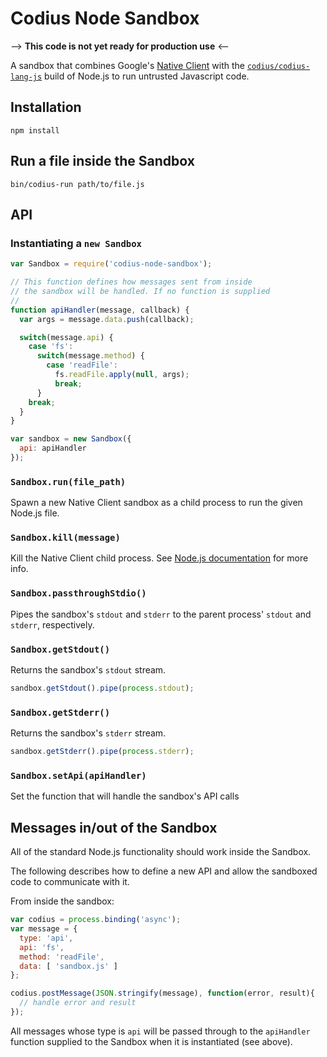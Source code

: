 # Codius Node Sandbox

--> **This code is not yet ready for production use** <--

A sandbox that combines Google's [Native Client](https://developer.chrome.com/native-client) with the [`codius/codius-lang-js`](https://github.com/codius/codius-lang-js) build of Node.js to run untrusted Javascript code.

## Installation

`npm install`

## Run a file inside the Sandbox

`bin/codius-run path/to/file.js`

## API

### Instantiating a `new Sandbox`

```js
var Sandbox = require('codius-node-sandbox');

// This function defines how messages sent from inside
// the sandbox will be handled. If no function is supplied
// 
function apiHandler(message, callback) {
  var args = message.data.push(callback);

  switch(message.api) {
    case 'fs':
      switch(message.method) {
        case 'readFile':
          fs.readFile.apply(null, args);
          break;
      }
    break;
  }
}

var sandbox = new Sandbox({
  api: apiHandler
});
```

### `Sandbox.run(file_path)`

Spawn a new Native Client sandbox as a child process to run the given Node.js file.

### `Sandbox.kill(message)`

Kill the Native Client child process. See [Node.js documentation](http://nodejs.org/api/child_process.html#child_process_child_kill_signal) for more info.

### `Sandbox.passthroughStdio()`

Pipes the sandbox's `stdout` and `stderr` to the parent process' `stdout` and `stderr`, respectively.

### `Sandbox.getStdout()`

Returns the sandbox's `stdout` stream.

```js
sandbox.getStdout().pipe(process.stdout);
```

### `Sandbox.getStderr()`

Returns the sandbox's `stderr` stream.

```js
sandbox.getStderr().pipe(process.stderr);
```

### `Sandbox.setApi(apiHandler)`

Set the function that will handle the sandbox's API calls


## Messages in/out of the Sandbox

All of the standard Node.js functionality should work inside the Sandbox.

The following describes how to define a new API and allow the sandboxed code to communicate with it.

From inside the sandbox:
```js
var codius = process.binding('async');
var message = {
  type: 'api',
  api: 'fs',
  method: 'readFile',
  data: [ 'sandbox.js' ]
};

codius.postMessage(JSON.stringify(message), function(error, result){
  // handle error and result
});
```

All messages whose type is `api` will be passed through to the `apiHandler` function supplied to the Sandbox when it is instantiated (see above).

